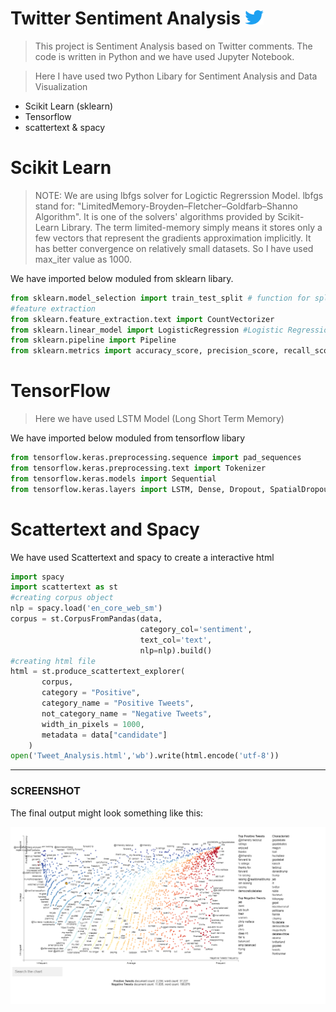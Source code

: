 # Twitter Sentiment Analysis  <img src="./twt.png" width="30px" height="23px">

> This project is Sentiment Analysis based on Twitter comments. The code is written in Python and we have used Jupyter Notebook.

>Here I have used two Python Libary for Sentiment Analysis and Data Visualization

- Scikit Learn (sklearn)
- Tensorflow
- scattertext & spacy

# Scikit Learn
> NOTE: We are using lbfgs solver for Logictic Regrerssion Model. lbfgs stand for: "LimitedMemory-Broyden–Fletcher–Goldfarb–Shanno Algorithm". It is one of the solvers' algorithms provided by Scikit-Learn Library. The term limited-memory simply means it stores only a few vectors that represent the gradients approximation implicitly. It has better convergence on relatively small datasets. So I have used max_iter value as 1000.

We have imported below moduled from sklearn libary.
```py
from sklearn.model_selection import train_test_split # function for splitting data to train and test sets
#feature extraction
from sklearn.feature_extraction.text import CountVectorizer
from sklearn.linear_model import LogisticRegression #Logistic Regression Model
from sklearn.pipeline import Pipeline 
from sklearn.metrics import accuracy_score, precision_score, recall_score
```
# TensorFlow
>Here we have used LSTM Model (Long Short Term Memory)

We have imported below moduled from tensorflow libary
```py
from tensorflow.keras.preprocessing.sequence import pad_sequences
from tensorflow.keras.preprocessing.text import Tokenizer
from tensorflow.keras.models import Sequential
from tensorflow.keras.layers import LSTM, Dense, Dropout, SpatialDropout1D, Embedding
```
# Scattertext and Spacy
We have used Scattertext and spacy to create a interactive html
```py
import spacy
import scattertext as st
#creating corpus object
nlp = spacy.load('en_core_web_sm')
corpus = st.CorpusFromPandas(data,
                             category_col='sentiment',
                             text_col='text',
                             nlp=nlp).build()
#creating html file
html = st.produce_scattertext_explorer(
       corpus,
       category = "Positive",
       category_name = "Positive Tweets",
       not_category_name = "Negative Tweets",
       width_in_pixels = 1000,
       metadata = data["candidate"]
    )
open('Tweet_Analysis.html','wb').write(html.encode('utf-8'))
```    
---
### SCREENSHOT

The final output might look something like this:

![image](https://github.com/developersview/TwitterSentimentAnalysis/blob/master/Tweet_Analysis.png)

